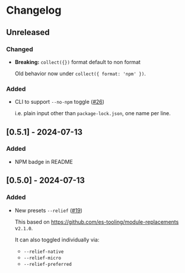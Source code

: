 # Changelog

## Unreleased

### Changed

- **Breaking:** `collect({})` format default to non format

    Old behavior now under `collect({ format: 'npm' })`.

### Added

- CLI to support `--no-npm` toggle ([#26](https://github.com/imcotton/pkg-fence/pull/26))

    i.e. plain input other than `package-lock.json`, one name per line.





## [0.5.1] - 2024-07-13

### Added

- NPM badge in README





## [0.5.0] - 2024-07-13

### Added

- New presets `--relief` ([#19](https://github.com/imcotton/pkg-fence/pull/19))

    This based on https://github.com/es-tooling/module-replacements v`2.1.0`.

    It can also toggled individually via:
    - `--relief-native`
    - `--relief-micro`
    - `--relief-preferred`

